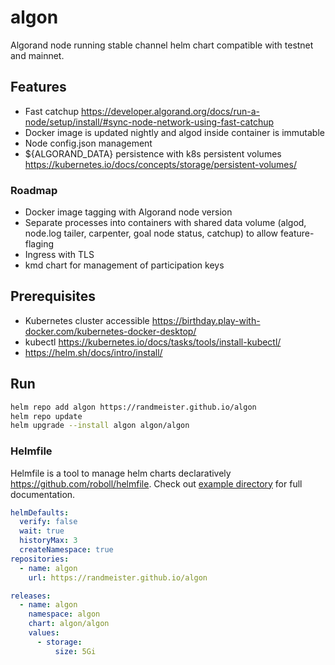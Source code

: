 # algon
 
Algorand node running stable channel helm chart compatible with testnet and mainnet.

## Features

- Fast catchup https://developer.algorand.org/docs/run-a-node/setup/install/#sync-node-network-using-fast-catchup
- Docker image is updated nightly and algod inside container is immutable  
- Node config.json management
- ${ALGORAND_DATA} persistence with k8s persistent volumes https://kubernetes.io/docs/concepts/storage/persistent-volumes/

### Roadmap

- Docker image tagging with Algorand node version
- Separate processes into containers with shared data volume (algod, node.log tailer, carpenter, goal node status, catchup) to allow feature-flaging
- Ingress with TLS
- kmd chart for management of participation keys

## Prerequisites

- Kubernetes cluster accessible https://birthday.play-with-docker.com/kubernetes-docker-desktop/
- kubectl https://kubernetes.io/docs/tasks/tools/install-kubectl/
- https://helm.sh/docs/intro/install/

## Run 

```sh
helm repo add algon https://randmeister.github.io/algon
helm repo update
helm upgrade --install algon algon/algon
```

### Helmfile

Helmfile is a tool to manage helm charts declaratively https://github.com/roboll/helmfile. Check out [example directory](./example) for full documentation.

```yaml
helmDefaults:
  verify: false
  wait: true
  historyMax: 3
  createNamespace: true
repositories:
  - name: algon
    url: https://randmeister.github.io/algon

releases:
  - name: algon
    namespace: algon
    chart: algon/algon
    values:
      - storage:
          size: 5Gi
```
